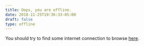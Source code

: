 ```yaml
---
title: Oops, you are offline.
date: 2018-11-25T19:36:33-05:00
draft: false
type: offline
---
```


You should try to find some internet connection to browse [here](/).